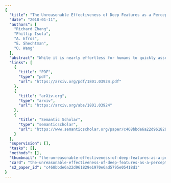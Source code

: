 ```yaml
---
{
  "title": "The Unreasonable Effectiveness of Deep Features as a Perceptual Metric",
  "date": "2018-01-11",
  "authors": [
    "Richard Zhang",
    "Phillip Isola",
    "A. Efros",
    "E. Shechtman",
    "O. Wang"
  ],
  "abstract": "While it is nearly effortless for humans to quickly assess the perceptual similarity between two images, the underlying processes are thought to be quite complex. Despite this, the most widely used perceptual metrics today, such as PSNR and SSIM, are simple, shallow functions, and fail to account for many nuances of human perception. Recently, the deep learning community has found that features of the VGG network trained on ImageNet classification has been remarkably useful as a training loss for image synthesis. But how perceptual are these so-called \"perceptual losses\"? What elements are critical for their success? To answer these questions, we introduce a new dataset of human perceptual similarity judgments. We systematically evaluate deep features across different architectures and tasks and compare them with classic metrics. We find that deep features outperform all previous metrics by large margins on our dataset. More surprisingly, this result is not restricted to ImageNet-trained VGG features, but holds across different deep architectures and levels of supervision (supervised, self-supervised, or even unsupervised). Our results suggest that perceptual similarity is an emergent property shared across deep visual representations.",
  "links": [
    {
      "title": "PDF",
      "type": "pdf",
      "url": "https://arxiv.org/pdf/1801.03924.pdf"
    },
    {
      "title": "arXiv.org",
      "type": "arxiv",
      "url": "https://arxiv.org/abs/1801.03924"
    },
    {
      "title": "Semantic Scholar",
      "type": "semanticscholar",
      "url": "https://www.semanticscholar.org/paper/c468bbde6a22d961829e1970e6ad5795e05418d1"
    }
  ],
  "supervision": [],
  "tasks": [],
  "methods": [],
  "thumbnail": "the-unreasonable-effectiveness-of-deep-features-as-a-perceptual-metric-thumb.jpg",
  "card": "the-unreasonable-effectiveness-of-deep-features-as-a-perceptual-metric-card.jpg",
  "s2_paper_id": "c468bbde6a22d961829e1970e6ad5795e05418d1"
}
---
```


